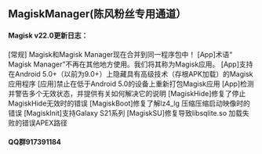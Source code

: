 ## MagiskManager(陈风粉丝专用通道）
#### Magisk v22.0更新日志：
[常规] Magisk和Magisk Manager现在合并到同一程序包中！
[App]术语“ Magisk Manager”不再在其他地方使用。我们将其称为Magisk应用。
[App]支持在Android 5.0+（以前为9.0+）上隐藏具有高级技术（存根APK加载）的Magisk应用程序
[应用]禁止在低于Android 5.0的设备上重新打包Magisk应用
[App]检测并警告多个无效状态，并提供有关如何解决它的说明
[MagiskHide]修复了停止MagiskHide无效时的错误
[MagiskBoot]修复了解lz4_lg 压缩压缩启动映像时的错误 
[MagiskInit]支持Galaxy S21系列
[MagiskSU]修复导致libsqlite.so 加载失败的错误APEX路径 

#### QQ群917391184
